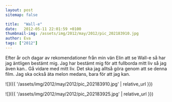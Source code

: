 ```yaml
---
layout: post
sitemap: false

title:  "Wall-e"
date:   2012-05-11 22:01:59 +0100
thumbnail-img: /assets/img/2012/may/2012/pic_202183910.jpg
author: Eva
tags: ["2012"]
---
```


Efter år och dagar av rekomendationer från min vän Elin att se Wall-e så har jag äntligen bestämt mig. Jag har bestämt mig för att fullborda mitt liv så jag även kan.. Gå vidare med mitt liv. Det ska jag alltså göra genom att se denna film. Jag ska också äta melon medans, bara för att jag kan.

![]({{ '/assets/img/2012/may/2012/pic_202183910.jpg'  | relative_url }})

![]({{ '/assets/img/2012/may/2012/pic_202183925.jpg'  | relative_url }})

